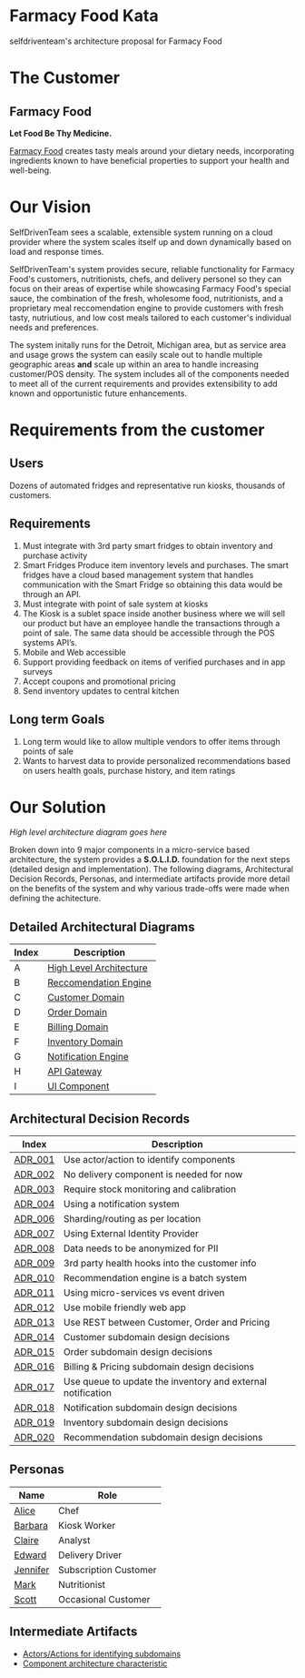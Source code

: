 # Farmacy Food Kata

selfdriventeam's architecture proposal for Farmacy Food

# The Customer
## Farmacy Food
**Let Food Be Thy Medicine.**

[Farmacy Food](https://www.farmacyfood.com/) creates tasty meals around your dietary needs, incorporating ingredients known to have beneficial properties to support your health and well-being.

# Our Vision

SelfDrivenTeam sees a scalable, extensible system running on a cloud provider where the system scales itself up and down dynamically based on load and response times.

SelfDrivenTeam's system provides secure, reliable functionality for Farmacy Food's customers, nutritionists, chefs, and delivery personel so they can focus on their areas of expertise while showcasing Farmacy Food's special sauce, the combination of the fresh, wholesome food, nutritionists, and a proprietary meal reccomendation engine to provide customers with fresh tasty, nutriutious, and low cost meals tailored to each customer's individual needs and preferences.

The system initally runs for the Detroit, Michigan area, but as service area and usage grows the system can easily scale out to handle multiple geographic areas **and** scale up within an area to handle increasing customer/POS density. The system includes all of the components needed to meet all of the current requirements and provides extensibility to add known and opportunistic future enhancements.

# Requirements from the customer
## Users
Dozens of automated fridges and representative run kiosks, thousands of customers.

## Requirements
1) Must integrate with 3rd party smart fridges to obtain inventory and purchase activity
1) Smart Fridges Produce item inventory levels and purchases. The smart fridges have a cloud based management system that handles communication with the Smart Fridge so obtaining this data would be through an API.
1) Must integrate with point of sale system at kiosks
1) The Kiosk is a sublet space inside another business where we will sell our product but have an employee handle the transactions through a point of sale. The same data should be accessible through the POS systems API’s.
1) Mobile and Web accessible
1) Support providing feedback on items of verified purchases and in app surveys
1) Accept coupons and promotional pricing
1) Send inventory updates to central kitchen

## Long term Goals
1) Long term would like to allow multiple vendors to offer items through points of sale
1) Wants to harvest data to provide personalized recommendations based on users health goals, purchase history, and item ratings

# Our Solution

*High level architecture diagram goes here*

Broken down into 9 major components in a micro-service based architecture, the system provides a **S.O.L.I.D.** foundation for the next steps (detailed design and implementation). The following diagrams, Architectural Decision Records, Personas, and intermediate artifacts provide more detail on the benefits of the system and why various trade-offs were made when defining the achitecture.

## Detailed Architectural Diagrams

| Index | Description |
|-------|-------------|
| A | [High Level Architecture](doc/arc/images/high_level.svg) |
| B | [Reccomendation Engine](doc/arc/images/recommendation.svg) |
| C | [Customer Domain](doc/arc/images/custom_subdomain.svg) |
| D | [Order Domain](doc/arc/images/order_subdomain.svg) |
| E | [Billing Domain](doc/arc/images/pricing_subdomain.svg) |
| F | [Inventory Domain](doc/arc/images/inventory_subdomain.svg) |
| G | [Notification Engine](doc/arc/images/notification_subdomain.svg) |
| H | [API Gateway](doc/arc/images/api_gateway.svg) |
| I | [UI Component](doc/arc/images/ui_component.svg) |

## Architectural Decision Records

| Index | Description |
|-------|-------------|
| [ADR_001](doc/arc/adr_001.md) | Use actor/action to identify components |
| [ADR_002](doc/arc/adr_002.md) | No delivery component is needed for now |
| [ADR_003](doc/arc/adr_003.md) | Require stock monitoring and calibration |
| [ADR_004](doc/arc/adr_004.md) | Using a notification system |
| [ADR_006](doc/arc/adr_006.md) | Sharding/routing as per location |
| [ADR_007](doc/arc/adr_007.md) | Using External Identity Provider |
| [ADR_008](doc/arc/adr_008.md) | Data needs to be anonymized for PII |
| [ADR_009](doc/arc/adr_009.md) | 3rd party health hooks into the customer info |
| [ADR_010](doc/arc/adr_010.md) | Recommendation engine is a batch system |
| [ADR_011](doc/arc/adr_011.md) | Using micro-services vs event driven |
| [ADR_012](doc/arc/adr_012.md) | Use mobile friendly web app |
| [ADR_013](doc/arc/adr_013.md) | Use REST between Customer, Order and Pricing |
| [ADR_014](doc/arc/adr_014.md) | Customer subdomain design decisions|
| [ADR_015](doc/arc/adr_015.md) | Order subdomain design decisions|
| [ADR_016](doc/arc/adr_016.md) | Billing & Pricing subdomain design decisions|
| [ADR_017](doc/arc/adr_017.md) | Use queue to update the inventory and external notification| 
| [ADR_018](doc/arc/adr_018.md) | Notification subdomain design decisions|
| [ADR_019](doc/arc/adr_019.md) | Inventory subdomain design decisions|
| [ADR_020](doc/arc/adr_020.md) | Recommendation subdomain design decisions|




## Personas

| Name | Role |
|------|------|
| [Alice](doc/personas/alice_(chef).md) | Chef |
| [Barbara](doc/personas/barbara_(kiosk_worker).md) | Kiosk Worker |
| [Claire](doc/personas/claire_(analyst).md) | Analyst |
| [Edward](doc/personas/edward_(delivery_driver).md) | Delivery Driver |
| [Jennifer](doc/personas/jennifer_(subscriber).md) | Subscription Customer |
| [Mark](doc/personas/mark_(nutritionist).md) | Nutritionist |
| [Scott](doc/personas/scott_(eater).md) | Occasional Customer |

## Intermediate Artifacts

* [Actors/Actions for identifying subdomains](doc/artifacts/actor_actions.md)
* [Component architecture characteristic](doc/artifacts/arch_characteristic.md)
